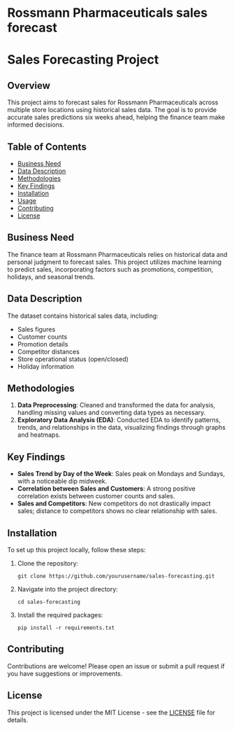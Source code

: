 # Rossmann Pharmaceuticals sales forecast

# Sales Forecasting Project

## Overview
This project aims to forecast sales for Rossmann Pharmaceuticals across multiple store locations using historical sales data. The goal is to provide accurate sales predictions six weeks ahead, helping the finance team make informed decisions.

## Table of Contents
- [Business Need](#business-need)
- [Data Description](#data-description)
- [Methodologies](#methodologies)
- [Key Findings](#key-findings)
- [Installation](#installation)
- [Usage](#usage)
- [Contributing](#contributing)
- [License](#license)

## Business Need
The finance team at Rossmann Pharmaceuticals relies on historical data and personal judgment to forecast sales. This project utilizes machine learning to predict sales, incorporating factors such as promotions, competition, holidays, and seasonal trends.

## Data Description
The dataset contains historical sales data, including:
- Sales figures
- Customer counts
- Promotion details
- Competitor distances
- Store operational status (open/closed)
- Holiday information

## Methodologies
1. **Data Preprocessing**: Cleaned and transformed the data for analysis, handling missing values and converting data types as necessary.
2. **Exploratory Data Analysis (EDA)**: Conducted EDA to identify patterns, trends, and relationships in the data, visualizing findings through graphs and heatmaps.


## Key Findings
- **Sales Trend by Day of the Week**: Sales peak on Mondays and Sundays, with a noticeable dip midweek.
- **Correlation between Sales and Customers**: A strong positive correlation exists between customer counts and sales.
- **Sales and Competitors**: New competitors do not drastically impact sales; distance to competitors shows no clear relationship with sales.

## Installation
To set up this project locally, follow these steps:

1. Clone the repository:
   ```
   git clone https://github.com/yourusername/sales-forecasting.git
   ```
2. Navigate into the project directory:
   ```
   cd sales-forecasting
   ```
3. Install the required packages:
   ```
   pip install -r requirements.txt
   ```

## Contributing
Contributions are welcome! Please open an issue or submit a pull request if you have suggestions or improvements.

## License
This project is licensed under the MIT License - see the [LICENSE](LICENSE) file for details.


